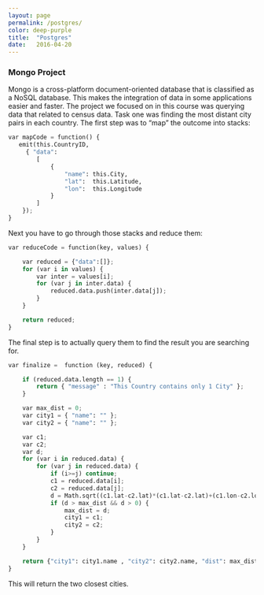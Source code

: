 ```yaml
---
layout: page
permalink: /postgres/
color: deep-purple
title:  "Postgres"
date:   2016-04-20
---
```


### Mongo Project

Mongo is a cross-platform document-oriented database that is classified as a NoSQL database. This makes the integration of data in some applications easier and faster. The project we focused on in this course was querying data that related to census data. Task one was finding the most distant city pairs in each country. The first step was to “map” the outcome into stacks: 

``` Python
var mapCode = function() {
   emit(this.CountryID,
     { "data":
		[
			{
				"name": this.City,
				"lat":  this.Latitude,
				"lon":  this.Longitude
			}
		]
	});
}
```

Next you have to go through those stacks and reduce them:
``` Python
var reduceCode = function(key, values) {

	var reduced = {"data":[]};
	for (var i in values) {
		var inter = values[i];
		for (var j in inter.data) {
			reduced.data.push(inter.data[j]);
		}
	}

	return reduced;
}
```
The final step is to actually query them to find the result you are searching for. 
``` Python
var finalize =  function (key, reduced) {

	if (reduced.data.length == 1) {
		return { "message" : "This Country contains only 1 City" };
	}

	var max_dist = 0;
	var city1 = { "name": "" };
	var city2 = { "name": "" };

	var c1;
	var c2;
	var d;
	for (var i in reduced.data) {
		for (var j in reduced.data) {
			if (i>=j) continue;
			c1 = reduced.data[i];
			c2 = reduced.data[j];
			d = Math.sqrt((c1.lat-c2.lat)*(c1.lat-c2.lat)+(c1.lon-c2.lon)*(c1.lon-c2.lon));
			if (d > max_dist && d > 0) {
				max_dist = d;
				city1 = c1;
				city2 = c2;
			}
		}
	}

	return {"city1": city1.name , "city2": city2.name, "dist": max_dist + "	is farthest"};
}
```
This will return the two closest cities. 
